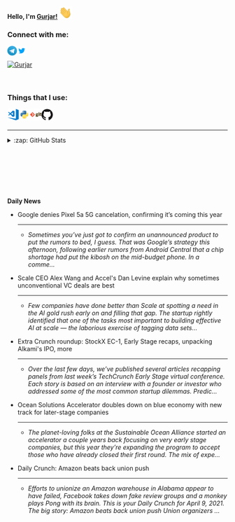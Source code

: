 #### Hello, I'm [Gurjar!](https://GurjarKing.github.io) <img src="https://raw.githubusercontent.com/ABSphreak/ABSphreak/master/gifs/Hi.gif" width="30px"></h2>


### Connect with me:

[<img align="left" alt="Gurjar | Telegram" width="22px" src="https://raw.githubusercontent.com/github/explore/80688e429a7d4ef2fca1e82350fe8e3517d3494d/topics/telegram/telegram.png" />][Telegram]
[<img align="left" alt="Gurjar | Twitter" width="22px" src="https://raw.githubusercontent.com/github/explore/80688e429a7d4ef2fca1e82350fe8e3517d3494d/topics/twitter/twitter.png" />][Twitter]
<br >
<br >
<a href="https://github.com/GurjarKing"><img src="https://komarev.com/ghpvc/?username=GurjarKing" alt="Gurjar" /></a> <br />
<br />
<br />
<!-- <br >

![](https://visitor-badge.glitch.me/badge?page_id=GurjarKing)

<br /> -->

### Things that I use:

[<img align="left" alt="Visual Studio Code" width="26px" src="https://raw.githubusercontent.com/github/explore/80688e429a7d4ef2fca1e82350fe8e3517d3494d/topics/visual-studio-code/visual-studio-code.png" />][VSCode]
[<img align="left" alt="Python" width="26px" src="https://raw.githubusercontent.com/github/explore/80688e429a7d4ef2fca1e82350fe8e3517d3494d/topics/python/python.png" />][Python]
[<img align="left" alt="Git" width="26px" src="https://raw.githubusercontent.com/github/explore/80688e429a7d4ef2fca1e82350fe8e3517d3494d/topics/git/git.png" />][Git]
[<img align="left" alt="GitHub" width="26px" src="https://raw.githubusercontent.com/github/explore/78df643247d429f6cc873026c0622819ad797942/topics/github/github.png" />][Github]

<br />
<br />

---
<details>
  <summary>:zap: GitHub Stats</summary>

<img align="left" alt="Gurjar's Github Stats" src="https://github-readme-stats.vercel.app/api?username=GurjarKing&show_icons=true&hide_border=true&count_private=true&include_all_commit=true&theme=algolia" />

</details>

<!-- ### 🔔 My latest tweet
<a href="https://twitter.com/Gurjar_King43" target="_blank">
	<img src="https://github.com/GurjarKing/GurjarKing/raw/master/tweet.png" width="70%" align="center" alt="Click to view on Twitter" title="My latest tweet, as an image"/>
</a> -->
<br>

<pre>

</pre>

<!-- **Quote of the hour:**

{qoth}

~ {qoth_author}
<pre>

</pre> -->
<br>
<pre>


</pre>
<strong>Daily News</strong>
  
  - Google denies Pixel 5a 5G cancelation, confirming it’s coming this year
     <hr/>
     
      - *Sometimes you’ve just got to confirm an unannounced product to put the rumors to bed, I guess. That was Google’s strategy this afternoon, following earlier rumors from Android Central that a chip shortage had put the kibosh on the mid-budget phone. In a comme…*
     
  - Scale CEO Alex Wang and Accel's Dan Levine explain why sometimes unconventional VC deals are best
      <hr/>
      
      - *Few companies have done better than Scale at spotting a need in the AI gold rush early on and filling that gap. The startup rightly identified that one of the tasks most important to building effective AI at scale — the laborious exercise of tagging data sets…*
      
  - Extra Crunch roundup: StockX EC-1, Early Stage recaps, unpacking Alkami's IPO, more
      <hr/>
      
      - *Over the last few days, we’ve published several articles recapping panels from last week’s TechCrunch Early Stage virtual conference. Each story is based on an interview with a founder or investor who addressed some of the most common startup dilemmas. Predic…*
      
  - Ocean Solutions Accelerator doubles down on blue economy with new track for later-stage companies
      <hr/>
      
      - *The planet-loving folks at the Sustainable Ocean Alliance started an accelerator a couple years back focusing on very early stage companies, but this year they’re expanding the program to accept those who have already closed their first round. The mix of expe…*
       
  - Daily Crunch: Amazon beats back union push
      <hr/>
       
       - *Efforts to unionize an Amazon warehouse in Alabama appear to have failed, Facebook takes down fake review groups and a monkey plays Pong with its brain. This is your Daily Crunch for April 9, 2021. The big story: Amazon beats back union push Union organizers …*
      

<br />

[VSCode]: https://code.visualstudio.com/
[Python]: https://www.python.org/
[Git]: https://git-scm.com/
[Github]: https://github.com/
[Telegram]: https://t.me/Gurjar_King/
[Twitter]: https://twitter.com/Gurjar_King43/
